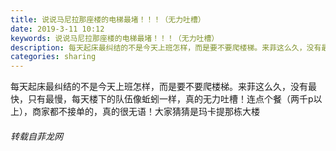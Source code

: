 ```yaml
---
title: 说说马尼拉那座楼的电梯最堵！！！（无力吐槽）
date: 2019-3-11 10:12
keywords: 说说马尼拉那座楼的电梯最堵！！！（无力吐槽）
description: 每天起床最纠结的不是今天上班怎样，而是要不要爬楼梯。来菲这么久，没有最快，只有最慢，每天楼下的队伍像蚯蚓一样，真的无力吐槽！连点个餐（两千p以上），商家都不接单的，真的很无语！大家猜猜是玛卡提那栋大楼
categories: sharing
---
```

<td class="t_f" id="postmessage_3199432">

每天起床最纠结的不是今天上班怎样，而是要不要爬楼梯。来菲这么久，没有最快，只有最慢，每天楼下的队伍像蚯蚓一样，真的无力吐槽！连点个餐（两千p以上），商家都不接单的，真的很无语！大家猜猜是玛卡提那栋大楼</td>
###### 转载自菲龙网